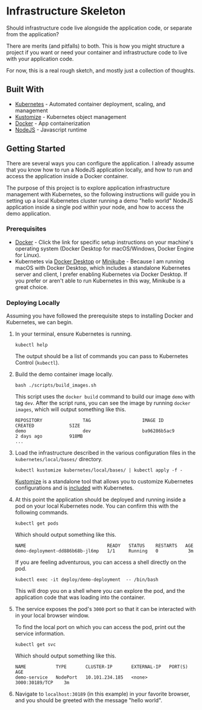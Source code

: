 # Infrastructure Skeleton

Should infrastructure code live alongside the application code,
or separate from the application?

There are merits (and pitfalls) to both.
This is how you might structure a project if you want or need your container and infrastructure code to live with
your application code.

For now, this is a real rough sketch, and mostly just a collection of thoughts.

## Built With

*   [Kubernetes](https://kubernetes.io/) - Automated container deployment, scaling, and management
*   [Kustomize](https://kubernetes.io/docs/tasks/manage-kubernetes-objects/kustomization/) - Kubernetes object
    management
*   [Docker](https://www.docker.com/) - App containerization
*   [NodeJS](https://nodejs.org) - Javascript runtime

## Getting Started

There are several ways you can configure the application.
I already assume that you know how to run a NodeJS application locally,
and how to run and access the application inside a Docker container.

The purpose of this project is to explore application infrastructure management with Kubernetes,
so the following instructions will guide you in setting up a local Kubernetes cluster running a demo "hello world" 
NodeJS application inside a single pod within your node,
and how to access the demo application. 

### Prerequisites

*   [Docker](https://docs.docker.com/get-docker/) - Click the link for specific setup instructions on your machine's
    operating system (Docker Desktop for macOS/Windows, Docker Engine for Linux).
*   Kubernetes via
    [Docker Desktop](https://docs.docker.com/docker-for-mac/#kubernetes) or
    [Minikube](https://kubernetes.io/docs/tasks/tools/install-minikube/) - Because I am running macOS with Docker
    Desktop, which includes a standalone Kubernetes server and client,
    I prefer enabling Kubernetes via Docker Desktop.
    If you prefer or aren't able to run Kubernetes in this way,
    Minikube is a great choice.

### Deploying Locally

Assuming you have followed the prerequisite steps to installing Docker and Kubernetes,
we can begin.

1.  In your terminal,
    ensure Kubernetes is running.

    ```shell script
    kubectl help
    ```

    The output should be a list of commands you can pass to Kubernetes Control (`kubectl`).
    
1.  Build the demo container image locally.

    ```shell script
    bash ./scripts/build_images.sh
    ```

    This script uses the `docker build` command to build our image `demo` with tag `dev`.
    After the script runs,
    you can see the image by running `docker images`,
    which will output something like this.
    
    ```shell script
    REPOSITORY               TAG                   IMAGE ID            CREATED             SIZE
    demo                     dev                   ba96286b5ac9        2 days ago          918MB
    ...
    ```

1.  Load the infrastructure described in the various configuration files in the `kubernetes/local/bases/` directory.

    ```shell script
    kubectl kustomize kubernetes/local/bases/ | kubectl apply -f -
    ```

    [Kustomize](https://kubernetes.io/docs/tasks/manage-kubernetes-objects/kustomization/) is a standalone tool that
    allows you to customize Kubernetes configurations and is [included](https://github.com/kubernetes-sigs/kustomize)
    with Kubernetes.
    
1.  At this point the application should be deployed and running inside a pod on your local Kubernetes node.
    You can confirm this with the following commands.
    
    ```shell script
    kubectl get pods
    ```
    
    Which should output something like this.
    
    ```shell script
    NAME                              READY   STATUS    RESTARTS   AGE
    demo-deployment-dd886b68b-jl6mp   1/1     Running   0           3m
    ```

    If you are feeling adventurous,
    you can access a shell directly on the pod.
    
    ```shell script
    kubectl exec -it deploy/demo-deployment  -- /bin/bash
    ```
    
    This will drop you on a shell where you can explore the pod,
    and the application code that was loading into the container.
    
1.  The service exposes the pod's `3000` port so that it can be interacted with in your local
    browser window.
    
    To find the local port on which you can access the pod,
    print out the service information.
    
    ```shell script
    kubectl get svc
    ```
    
    Which should output something like this.
    
    ```shell script
    NAME           TYPE       CLUSTER-IP       EXTERNAL-IP   PORT(S)          AGE
    demo-service   NodePort   10.101.234.185   <none>        3000:30189/TCP    3m
    ```

1.  Navigate to `localhost:30189` (in this example) in your favorite browser,
    and you should be greeted with the message "hello world".
